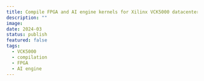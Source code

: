 ```yaml
---
title: Compile FPGA and AI engine kernels for Xilinx VCK5000 datacenter card
description: ""
image: 
date: 2024-03
status: publish
featured: false
tags:
  - VCK5000
  - compilation
  - FPGA
  - AI engine
---
```


